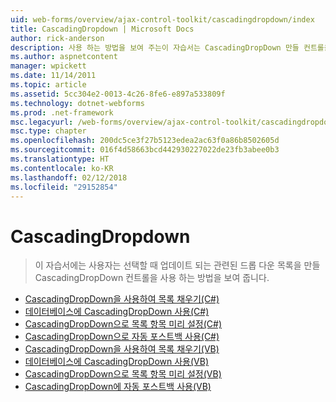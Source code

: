 ```yaml
---
uid: web-forms/overview/ajax-control-toolkit/cascadingdropdown/index
title: CascadingDropdown | Microsoft Docs
author: rick-anderson
description: 사용 하는 방법을 보여 주는이 자습서는 CascadingDropDown 만들 컨트롤을 관련된 드롭 다운 사용자는 선택할 때 해당 업데이트를 나열 합니다.
ms.author: aspnetcontent
manager: wpickett
ms.date: 11/14/2011
ms.topic: article
ms.assetid: 5cc304e2-0013-4c26-8fe6-e897a533809f
ms.technology: dotnet-webforms
ms.prod: .net-framework
msc.legacyurl: /web-forms/overview/ajax-control-toolkit/cascadingdropdown
msc.type: chapter
ms.openlocfilehash: 200dc5ce3f27b5123edea2ac63f0a86b8502605d
ms.sourcegitcommit: 016f4d58663bcd442930227022de23fb3abee0b3
ms.translationtype: HT
ms.contentlocale: ko-KR
ms.lasthandoff: 02/12/2018
ms.locfileid: "29152854"
---
```

<a name="cascadingdropdown"></a>CascadingDropdown
====================
> 이 자습서에는 사용자는 선택할 때 업데이트 되는 관련된 드롭 다운 목록을 만들 CascadingDropDown 컨트롤을 사용 하는 방법을 보여 줍니다.


- [CascadingDropDown을 사용하여 목록 채우기(C#)](filling-a-list-using-cascadingdropdown-cs.md)
- [데이터베이스에 CascadingDropDown 사용(C#)](using-cascadingdropdown-with-a-database-cs.md)
- [CascadingDropDown으로 목록 항목 미리 설정(C#)](presetting-list-entries-with-cascadingdropdown-cs.md)
- [CascadingDropDown으로 자동 포스트백 사용(C#)](using-auto-postback-with-cascadingdropdown-cs.md)
- [CascadingDropDown을 사용하여 목록 채우기(VB)](filling-a-list-using-cascadingdropdown-vb.md)
- [데이터베이스에 CascadingDropDown 사용(VB)](using-cascadingdropdown-with-a-database-vb.md)
- [CascadingDropDown으로 목록 항목 미리 설정(VB)](presetting-list-entries-with-cascadingdropdown-vb.md)
- [CascadingDropDown에 자동 포스트백 사용(VB)](using-auto-postback-with-cascadingdropdown-vb.md)
